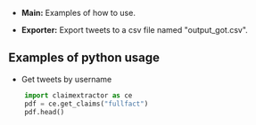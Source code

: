 - **Main:** Examples of how to use.

- **Exporter:** Export tweets to a csv file named "output_got.csv".

## Examples of python usage
- Get tweets by username
``` python
	import claimextractor as ce
  	pdf = ce.get_claims("fullfact")
	pdf.head()
  
```    
